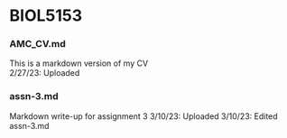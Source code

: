 # BIOL5153

### **AMC_CV.md**  
This is a markdown version of my CV  
2/27/23: Uploaded

### **assn-3.md**
Markdown write-up for assignment 3
3/10/23: Uploaded
3/10/23: Edited assn-3.md
